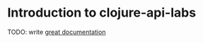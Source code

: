 # Introduction to clojure-api-labs

TODO: write [great documentation](http://jacobian.org/writing/what-to-write/)
